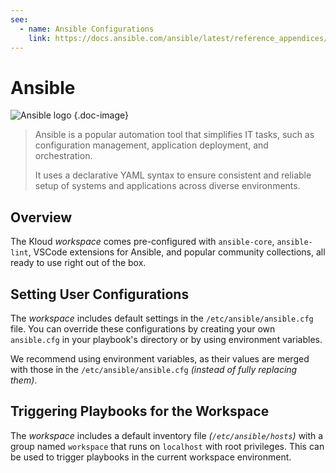 ```yaml
---
see:
  - name: Ansible Configurations
    link: https://docs.ansible.com/ansible/latest/reference_appendices/config.html
---
```


# Ansible

![Ansible logo](/icons/ansible.svg) {.doc-image}

> Ansible is a popular automation tool that simplifies IT tasks, such as configuration
> management, application deployment, and orchestration.
>
> It uses a declarative YAML syntax to ensure consistent and reliable setup of systems
> and applications across diverse environments.

## Overview

The Kloud *workspace* comes pre-configured with `ansible-core`, `ansible-lint`, VSCode extensions
for Ansible, and popular community collections, all ready to use right out of the box.

## Setting User Configurations

The *workspace* includes default settings in the `/etc/ansible/ansible.cfg` file.
You can override these configurations by creating your own `ansible.cfg` in your playbook's
directory or by using environment variables.

We recommend using environment variables, as their values are merged with those in the
`/etc/ansible/ansible.cfg` *(instead of fully replacing them)*.

## Triggering Playbooks for the Workspace

The *workspace* includes a default inventory file *(`/etc/ansible/hosts`)* with a group named
`workspace` that runs on `localhost` with root privileges.
This can be used to trigger playbooks in the current workspace environment.

